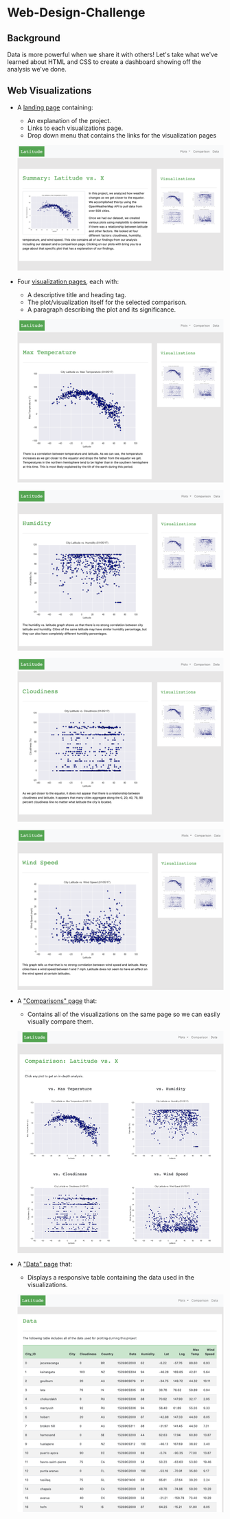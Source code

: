# Web-Design-Challenge

## Background

Data is more powerful when we share it with others! Let's take what we've learned about HTML and CSS to create a dashboard showing off the analysis we've done.

## Web Visualizations

* A [landing page](#landing-page) containing:
  * An explanation of the project.
  * Links to each visualizations page.
  * Drop down menu that contains the links for the visualization pages

  ![landing](WebImages/landing.png)

* Four [visualization pages](#visualization-pages), each with:
  * A descriptive title and heading tag.
  * The plot/visualization itself for the selected comparison.
  * A paragraph describing the plot and its significance.

  ![temp](WebImages/temp.png)

  ![humidity](WebImages/humidity.png)

  ![cloud](WebImages/cloud.png)

  ![wind](WebImages/wind.png)

* A ["Comparisons" page](#comparisons-page) that:
  * Contains all of the visualizations on the same page so we can easily visually compare them.

  ![compairison](WebImages/compairison.png)

* A ["Data" page](#data-page) that:
  * Displays a responsive table containing the data used in the visualizations.

  ![data](WebImages/data.png)